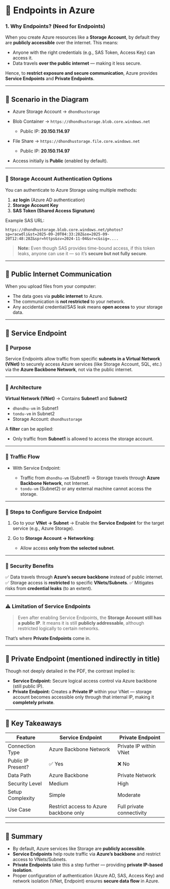 # 🔷 **Endpoints in Azure**

### 1. **Why Endpoints? (Need for Endpoints)**

When you create Azure resources like a **Storage Account**, by default they are **publicly accessible** over the internet.
This means:

* Anyone with the right credentials (e.g., SAS Token, Access Key) can access it.
* Data travels **over the public internet** — making it less secure.

Hence, to **restrict exposure and secure communication**, Azure provides **Service Endpoints** and **Private Endpoints**.

---

## 🔹 **Scenario in the Diagram**

* Azure Storage Account → `dhondhustorage`
* Blob Container → `https://dhondhustorage.blob.core.windows.net`

  * Public IP: **20.150.114.97**
* File Share → `https://dhondhustorage.file.core.windows.net`

  * Public IP: **20.150.114.97**
* Access initially is **Public** (enabled by default).

---

### 🔸 **Storage Account Authentication Options**

You can authenticate to Azure Storage using multiple methods:

1. **az login** (Azure AD authentication)
2. **Storage Account Key**
3. **SAS Token (Shared Access Signature)**

Example SAS URL:

```
https://dhondhustorage.blob.core.windows.net/photos?sp=racwdli&st=2025-09-20T04:33:28Z&se=2025-09-20T12:48:28Z&spr=https&sv=2024-11-04&sr=c&sig=....
```

> **Note:**
> Even though SAS provides time-bound access, if this token leaks, anyone can use it — so it’s **secure but not fully secure**.

---

## 🔸 **Public Internet Communication**

When you upload files from your computer:

* The data goes via **public internet** to Azure.
* The communication is **not restricted** to your network.
* Any accidental credential/SAS leak means **open access** to your storage data.

---

## 🔹 **Service Endpoint**

### 🔸 **Purpose**

Service Endpoints allow traffic from specific **subnets in a Virtual Network (VNet)** to securely access Azure services (like Storage Account, SQL, etc.) via the **Azure Backbone Network**, not via the public internet.

---

### 🔸 **Architecture**

**Virtual Network (VNet)**
→ Contains **Subnet1** and **Subnet2**

* `dhondhu-vm` in Subnet1
* `tondu-vm` in Subnet2
* Storage Account: `dhondhustorage`

A **filter** can be applied:

* Only traffic from **Subnet1** is allowed to access the storage account.

---

### 🔸 **Traffic Flow**

* With Service Endpoint:

  * Traffic from `dhondhu-vm` (Subnet1) → Storage travels through **Azure Backbone Network**, not Internet.
  * `tondu-vm` (Subnet2) or any external machine cannot access the storage.

---

### 🔸 **Steps to Configure Service Endpoint**

1. Go to your **VNet → Subnet** → Enable the **Service Endpoint** for the target service (e.g., Azure Storage).
2. Go to **Storage Account → Networking**:

   * Allow access **only from the selected subnet**.

---

### 🔸 **Security Benefits**

✅ Data travels through **Azure’s secure backbone** instead of public internet.
✅ Storage access is **restricted** to specific **VNets/Subnets**.
✅ Mitigates risks from **credential leaks** (to an extent).

---

### ⚠️ **Limitation of Service Endpoints**

> Even after enabling Service Endpoints, the **Storage Account still has a public IP**.
> It means it is still **publicly addressable**, although restricted logically to certain networks.

That’s where **Private Endpoints** come in.

---

## 🔹 **Private Endpoint (mentioned indirectly in title)**

Though not deeply detailed in the PDF, the contrast implied is:

* **Service Endpoint:** Secure logical access control via Azure backbone (still public IP).
* **Private Endpoint:** Creates a **Private IP** within your VNet — storage account becomes accessible only through that internal IP, making it **completely private**.

---

## 🧠 **Key Takeaways**

| Feature            | Service Endpoint                       | Private Endpoint          |
| ------------------ | -------------------------------------- | ------------------------- |
| Connection Type    | Azure Backbone Network                 | Private IP within VNet    |
| Public IP Present? | ✅ Yes                                  | ❌ No                      |
| Data Path          | Azure Backbone                         | Private Network           |
| Security Level     | Medium                                 | High                      |
| Setup Complexity   | Simple                                 | Moderate                  |
| Use Case           | Restrict access to Azure backbone only | Full private connectivity |

---

## 🧩 **Summary**

* By default, Azure services like Storage are **publicly accessible**.
* **Service Endpoints** help route traffic via **Azure’s backbone** and restrict access to VNets/Subnets.
* **Private Endpoints** take this a step further — providing **private IP-based isolation**.
* Proper configuration of authentication (Azure AD, SAS, Access Key) and network isolation (VNet, Endpoint) ensures **secure data flow** in Azure.
